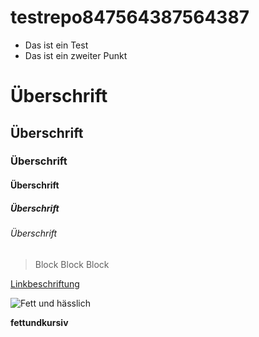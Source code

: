 # testrepo847564387564387

* Das ist ein Test
* Das ist ein zweiter Punkt

# Überschrift
## Überschrift
### Überschrift
#### Überschrift
##### Überschrift
###### Überschrift

> Block
> Block
> Block

[Linkbeschriftung](http://www.google.com/ "Hover-Inhalt")

![Fett und hässlich](https://img01.lachschon.de/images/Chiram-1175197675.jpg "Das ist Tizian")

__fettundkursiv__
